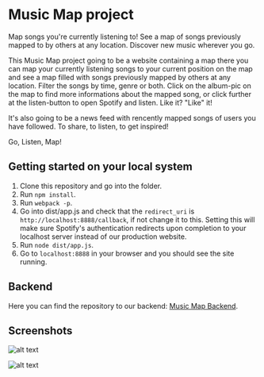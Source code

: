 # Music Map project

Map songs you're currently listening to! See a map of songs previously mapped to by others at any location. Discover new music wherever you go.

This Music Map project going to be a website containing a map there you can map your currently listening songs to your current position on the map and see a map filled with songs previously mapped by others at any location. Filter the songs by time, genre or both. Click on the album-pic on the map to find more informations about the mapped song, or click further at the listen-button to open Spotify and listen. Like it? "Like" it!

It's also going to be a news feed with rencently mapped songs of users you have followed. To share, to listen, to get inspired!

Go, Listen, Map!

## Getting started on your local system

1. Clone this repository and go into the folder.
2. Run `npm install`.
3. Run `webpack -p`.
4. Go into dist/app.js and check that the `redirect_uri` is `http://localhost:8888/callback`, if not change it to this. Setting this will make sure Spotify's authentication redirects upon completion to your localhost server instead of our production website.
5. Run `node dist/app.js`.
6. Go to `localhost:8888` in your browser and you should see the site running.

## Backend

Here you can find the repository to our backend: [Music Map Backend](https://github.com/beichenc/MusicMapAPI).

## Screenshots

![alt text](https://github.com/beichenc/MusicMap/blob/master/Skärmavbild%202018-11-14%20kl.%2013.27.40.png)

![alt text](https://github.com/beichenc/MusicMap/blob/master/Skärmavbild%202018-11-14%20kl.%2013.31.24.png)
